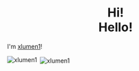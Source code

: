 <h1 align="center">Hi!<br />Hello!</h1>

<p>I'm <a href="https://github.com/xlumen1">xlumen1</a>!</p>

<p><img align="left" src="https://github-readme-stats.vercel.app/api/top-langs?username=xlumen1&show_icons=true&locale=en&layout=compact" alt="xlumen1" /></p>

<p>&nbsp;<img align="center" src="https://github-readme-stats.vercel.app/api?username=xlumen1&show_icons=true&locale=en" alt="xlumen1" /></p>
